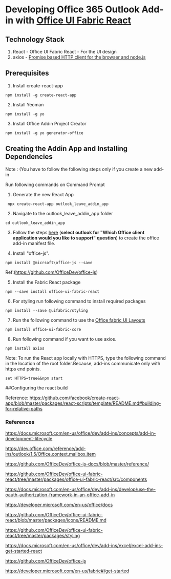  
# **Developing Office 365 Outlook Add-in with [Office UI Fabric React](https://developer.microsoft.com/en-us/fabric#/get-started#react)**
 
## **Technology Stack**
1) React - Office UI Fabric React - For the UI design
2) axios - [Promise based HTTP client for the browser and node.js](https://github.com/axios/axios) 



## **Prerequisites**

1)	Install create-react-app
```
npm install -g create-react-app
```
2)	Install Yeoman
```
npm install -g yo
```

3) Install Office Addin  Project Creator

```
npm install -g yo generator-office
```

## Creating the Addin App and Installing Dependencies 

Note : (You have to follow the following steps only if you create a new add-in

Run following commands on Command Prompt

1) Generate the new React App

```
 npx create-react-app outlook_leave_addin_app
```
2) Navigate to the outlook_leave_addin_app folder

```
cd outlook_leave_addin_app
```

3) Follow the steps [here](https://docs.microsoft.com/en-us/office/dev/add-ins/excel/excel-add-ins-get-started-react#generate-the-manifest-file-and-sideload-the-add-in) (**select outlook for "Which Office client application would you like to support" question**) to create the office add-in manifest file.

4) Install "office-js".

```
npm install @micrsoft\office-js --save   
```

Ref:(https://github.com/OfficeDev/office-js)

5) Install the Fabric React package 

```
npm --save install office-ui-fabric-react
```

6) For styling run following command to install required packages

```
npm install --save @uifabric/styling
```

7) Run the following command to use the [Office fabric UI Layouts](https://developer.microsoft.com/en-us/fabric#/styles/layout)

```
npm install office-ui-fabric-core
```
8) Run following command if you want to use axios.

```
npm install axios
```

Note: To run the React app locally with HTTPS, type the following command in the location of the root folder.Because, add-ins communicate only with https end points. 


```
set HTTPS=true&&npm start
```

##Configuring the react build

Reference: https://github.com/facebook/create-react-app/blob/master/packages/react-scripts/template/README.md#building-for-relative-paths

### References

https://docs.microsoft.com/en-us/office/dev/add-ins/concepts/add-in-development-lifecycle

https://dev.office.com/reference/add-ins/outlook/1.5/Office.context.mailbox.item

https://github.com/OfficeDev/office-js-docs/blob/master/reference/

https://github.com/OfficeDev/office-ui-fabric-react/tree/master/packages/office-ui-fabric-react/src/components

https://docs.microsoft.com/en-us/office/dev/add-ins/develop/use-the-oauth-authorization-framework-in-an-office-add-in

https://developer.microsoft.com/en-us/office/docs

https://github.com/OfficeDev/office-ui-fabric-react/blob/master/packages/icons/README.md

https://github.com/OfficeDev/office-ui-fabric-react/tree/master/packages/styling

https://docs.microsoft.com/en-us/office/dev/add-ins/excel/excel-add-ins-get-started-react

https://github.com/OfficeDev/office-js

https://developer.microsoft.com/en-us/fabric#/get-started



